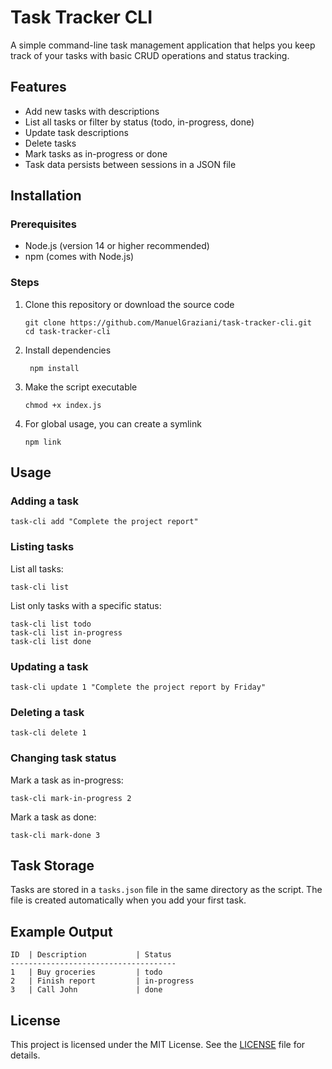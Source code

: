 # Task Tracker CLI

A simple command-line task management application that helps you keep track of your tasks with basic CRUD operations and status tracking.

## Features

- Add new tasks with descriptions
- List all tasks or filter by status (todo, in-progress, done)
- Update task descriptions
- Delete tasks
- Mark tasks as in-progress or done
- Task data persists between sessions in a JSON file

## Installation

### Prerequisites

- Node.js (version 14 or higher recommended)
- npm (comes with Node.js)

### Steps

1. Clone this repository or download the source code
   ```
   git clone https://github.com/ManuelGraziani/task-tracker-cli.git
   cd task-tracker-cli
   ```
2. Install dependencies
   ```
    npm install
   ```
3. Make the script executable
   ```
   chmod +x index.js
   ```
4. For global usage, you can create a symlink
   ```
   npm link
   ```

## Usage

### Adding a task

```
task-cli add "Complete the project report"
```

### Listing tasks

List all tasks:

```
task-cli list
```

List only tasks with a specific status:

```
task-cli list todo
task-cli list in-progress
task-cli list done
```

### Updating a task

```
task-cli update 1 "Complete the project report by Friday"
```

### Deleting a task

```
task-cli delete 1
```

### Changing task status

Mark a task as in-progress:

```
task-cli mark-in-progress 2
```

Mark a task as done:

```
task-cli mark-done 3
```

## Task Storage

Tasks are stored in a `tasks.json` file in the same directory as the script. The file is created automatically when you add your first task.

## Example Output

```
ID  | Description           | Status
-------------------------------------
1   | Buy groceries         | todo
2   | Finish report         | in-progress
3   | Call John             | done
```

## License

This project is licensed under the MIT License. See the [LICENSE](LICENSE) file for details.
